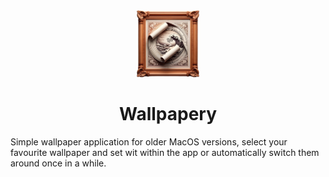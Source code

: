 <div align="center">
<img src="icon.png" width=20% height=20%>
<h1>Wallpapery</h1>
</div>

Simple wallpaper application for older MacOS versions, select your favourite wallpaper and set wit within the app or automatically switch them around once in a while.
